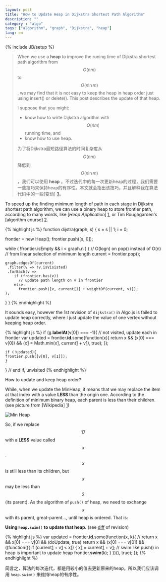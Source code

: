 ```yaml
---
layout: post
title: "How to Update Heap in Dijkstra Shortest Path Algorithm"
description: ""
category : "algo"
tags: ["algorithm", "graph", "Dijkstra", "heap"]
lang: en
---
```

{% include JB/setup %}

> When we use a __heap__ to improve the runing time of Dijkstra shortest path algorithm from $$O(nm)$$ to $$O(n \ln m)$$, we may find that it is not easy to keep the heap in heap order just using insert() or delete(). This post describes the update of that heap.
>
>
> I suppose that you might:
>
> *	know how to wirte Dijkstra algorithm with $$O(nm)$$ running time, and
> *	know how to use heap.
>
>
> 为了将Dijkstra最短路径算法的时间复杂度从 $$O(nm)$$ 降低到 $$O(n \ln m)$$ ，我们可以使用 __heap__ 。不过迭代中的每一次更新heap的过程，我们需要一些技巧来保持heap的有序性。本文就会指出该技巧，并且解释我在算法代码中的一些[变动] [3]。

<!--more-->

<a name="pi">
</a>

To speed up the finding minimum length of path in each stage in Dijkstra shortest path algorithm, we can use a binary heap to store frontier path, according to many words, like [_Heap Application_] [1], or Tim Roughgarden's [algorithm course] [2].

{% highlight js %}
function dijstra(graph, s) {
  s = s || 1;
  i = 0;

  frontier = new Heap();
  frontier.push([s, 0]);

  while ( !frontier.isEmpty && i < graph.n ) {
    // O(logn) on pop() instead of O(n)
    //   from linear selection of minimum length
    current = frontier.pop();

    graph.edgesOf(current)
     .filter(v => !v.isVisisted)
     .forEach(v =>
        if (frontier.has(v))
          // update path length on v in frontier
        else:
          frontier.push([v, current[1] + weightOf(current, v)]);
    );
  }
}
{% endhighlight %}

It sounds easy, however the 1st revision of `dijkstra()` in Algo.js is failed to update heap correctly, where I just update the value of one vertex without keeping heap order.

{% highlight js %}
if (g.__labelAt__(v[0]) === -1){
	// not visited, update each in frontier
	var updated = frontier.__id__.some(function(x){
    return x && (x[0] === v[0]) &&
      (x[1] = Math.min(x[1], current[1] + v[1]), true);
	});

	if (!updated){
    frontier.push([v[0], v[1]]);
	}
} // end if, unvisited
{% endhighlight %}

How to update and keep heap order?

While, when we update the MinHeap, it means that we may replace the item at that index with a value __LESS__ than the origin one. According to the definition of minimum binary heap, each parent is less than their children. (see picture from [Wikipedia] [1])

![Min Heap](http://upload.wikimedia.org/wikipedia/commons/6/69/Min-heap.png)

So, if we replace $$17$$ with a __LESS__ value called $$x$$.
$$x$$ is still less than its children,
but $$x$$ may be less than $$2$$ (its parent).
As the algorithm of `push()` of heap, we need to exchange $$x$$ with its parent, great-parent..., until heap is ordered. That is:

__Using `heap.swim()` to update that heap.__ (see [diff][3] of revision)

{% highlight js %}
var updated = frontier.__id__.some(function(x, k){
  // return x && x[0] === v[0] && (doUpdate, true)
  return x && (x[0] === v[0]) &&
    ((function(){
      if (current[1] + v[1] < x[1]) {
        x[1] = current[1] + v[1];
        // swim like push() in heap is important to update heap
        frontier.__swim__(k);
      }
    })(), true);
});
{% endhighlight %}

<div class="post-content lang zh-cn">

简言之，算法的每次迭代，都是用较小的值去更新原来的heap，所以我们应该调用 <code>heap.swim()</code> 来维持heap的有序性。

</div>

<br />

[1]: http://en.wikipedia.org/wiki/Heap_(data_structure)#Applications	"Wikipedia"
[2]: https://www.coursera.org/course/algo 								"Algorithms: Design and Analysis, Part 1"
[3]: https://goo.gl/NssHNy                                              "Diff of Algo.js"

